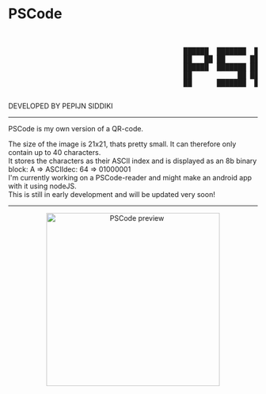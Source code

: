 # PSCode
<pre>
<br>
                                          ██████  ███████  ██████  ██████  ██████  ███████ 
                                          ██   ██ ██      ██      ██    ██ ██   ██ ██      
                                          ██████  ███████ ██      ██    ██ ██   ██ █████   
                                          ██           ██ ██      ██    ██ ██   ██ ██      
                                          ██      ███████  ██████  ██████  ██████  ███████                                 

</pre>
  DEVELOPED BY PEPIJN SIDDIKI
  
_____________________________________________________________________________________________________________________


PSCode is my own version of a QR-code.

The size of the image is 21x21, thats pretty small. It can therefore only contain up to 40 characters.<br>
It stores the characters as their ASCII index and is displayed as an 8b binary block: A => ASCIIdec: 64 => 01000001<br>
I'm currently working on a PSCode-reader and might make an android app with it using nodeJS.<br>
This is still in early development and will be updated very soon! <br>

_____________________________________________________________________________________________________________________

<p align="center">
  <img src="https://i.ibb.co/dgnGM8s/pixil-frame-0.png" width="350" title="PSCode preview">
</p>


